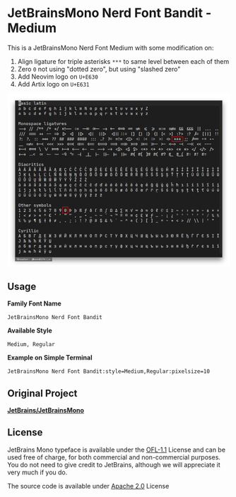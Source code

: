 # JetBrainsMono Nerd Font Bandit - Medium

This is a JetBrainsMono Nerd Font Medium with some modification on:

1. Align ligature for triple asterisks `***` to same level between each of them
2. Zero `0` not using "dotted zero", but using "slashed zero"
3. Add Neovim logo on `U+E630`
4. Add Artix logo on `U+E631`

![sample.png](sample/sample.png)

## Usage

**Family Font Name**

```
JetBrainsMono Nerd Font Bandit
```

**Available Style**

```
Medium, Regular
```

**Example on Simple Terminal**

```
JetBrainsMono Nerd Font Bandit:style=Medium,Regular:pixelsize=10
```

## Original Project

[**JetBrains/JetBrainsMono**](https://github.com/JetBrains/JetBrainsMono)

## License

JetBrains Mono typeface is available under the [OFL-1.1](OFL.txt) License and can be used free of charge, for both commercial and non-commercial purposes. You do not need to give credit to JetBrains, although we will appreciate it very much if you do.

The source code is available under [Apache 2.0](https://www.apache.org/licenses/LICENSE-2.0) License
